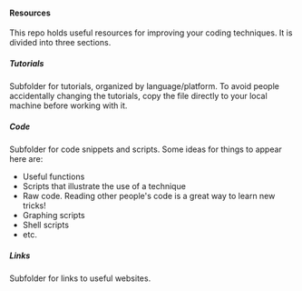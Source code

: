 #### Resources

This repo holds useful resources for improving your coding techniques. It is divided into three sections.

##### Tutorials
Subfolder for tutorials, organized by language/platform. To avoid people accidentally changing the tutorials, copy the file directly to your local machine before working with it. 

##### Code
Subfolder for code snippets and scripts. Some ideas for things to appear here are:
* Useful functions 
* Scripts that illustrate the use of a technique
* Raw code. Reading other people's code is a great way to learn new tricks!
* Graphing scripts
* Shell scripts
* etc. 
  
##### Links
Subfolder for links to useful websites.
